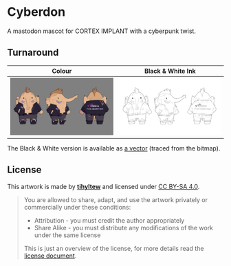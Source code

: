 # Cyberdon
A mastodon mascot for CORTEX IMPLANT with a cyberpunk twist.

## Turnaround
Colour                                               |  Black & White Ink
:---------------------------------------------------:|:-------------------------------------------------------------:
![Coloured Cyberdon turnaround](cyberdon_colour.png) | ![Inked black and white Cyberdon turnaround](cyberdon_ink.png)

The Black & White version is available as [a vector](cyberdon_ink_traced.svg) (traced from the bitmap).

## License
This artwork is made by [**tihyltew**](https://corteximplant.com/@tihyltew) and licensed under [CC BY-SA 4.0](LICENSE).

> You are allowed to share, adapt, and use the artwork privately or commercially under these conditions:
> - Attribution - you must credit the author appropriately
> - Share Alike - you must distribute any modifications of the work under the same license
> 
> This is just an overview of the license, for more details read the [license document](LICENSE).
